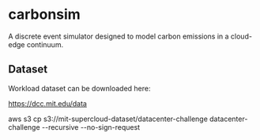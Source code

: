 # carbonsim
A discrete event simulator designed to model carbon emissions in a cloud-edge continuum.

## Dataset 
Workload dataset can be downloaded here:

https://dcc.mit.edu/data

aws s3 cp s3://mit-supercloud-dataset/datacenter-challenge datacenter-challenge --recursive --no-sign-request

